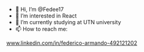 - 👋 Hi, I’m @Fedee17
- 👀 I’m interested in React 
- 🌱 I’m currently studying at UTN university
- 📫 How to reach me:

www.linkedin.com/in/federico-armando-492121202

<!---
Fedee17/Fedee17 is a ✨ special ✨ repository because its `README.md` (this file) appears on your GitHub profile.
You can click the Preview link to take a look at your changes.
--->
